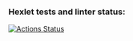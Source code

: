 ### Hexlet tests and linter status:
[![Actions Status](https://github.com/Anastasia9719/layout-designer-project-lvl1/workflows/hexlet-check/badge.svg)](https://github.com/Anastasia9719/layout-designer-project-lvl1/actions)
